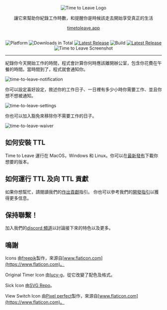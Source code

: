 <div align="center">
  <img src="../assets/timetoleave.png" alt="Time to Leave Logo">

  <p>讓它來幫助你紀錄工作時數，和提醒你是時候該走去開始享受真正的生活</p>

  [timetoleave.app](https://timetoleave.app/)

  <br/>

<img src="https://img.shields.io/badge/platforms-Windows%20%7C%20MacOS%20%7C%20Linux-green" alt="Platform">
<img src="https://img.shields.io/github/downloads/thamara/time-to-leave/total" alt="Downloads in Total">
<a href="https://github.com/thamara/time-to-leave/releases/latest"><img src="https://img.shields.io/github/v/release/thamara/time-to-leave" alt="Latest Release"></a>
<img src="https://img.shields.io/github/workflow/status/thamara/time-to-leave/Code%20Coverage" alt="Build">
<a href="http://makeapullrequest.com/"><img src="https://img.shields.io/badge/PRs-welcome-purple" alt="Latest Release"></a>

   <br/>

  <img src="https://user-images.githubusercontent.com/3754225/94519528-4e549900-0248-11eb-8872-b6fb2d47f43c.jpg" alt="Time to Leave Screenshot">

  <br/>

</div>

---

紀錄你今天開始工作的時間，程式會計算你何時應該離開辦公室，包含你花費在午餐的時間。當時間到了，程式就會通知你。

![time-to-leave-notification](https://user-images.githubusercontent.com/3754225/94519526-4dbc0280-0248-11eb-9738-ffae936cfa4a.jpg)

你可以設定喜好設定，敘述你的工作日子、一日裡有多少小時你需要工作、並且你想不想被通知。

![time-to-leave-settings](https://user-images.githubusercontent.com/3754225/94519531-4eed2f80-0248-11eb-9303-78f9abe69201.jpg)

你也可以加入豁免來移除你不需要工作的日子。

![time-to-leave-waiver](https://user-images.githubusercontent.com/3754225/94762058-4e79a380-03c4-11eb-8f28-1c480dbf8b5c.png)

## 如何安裝 TTL

Time to Leave 運行在 MacOS，Windows 和 Linux。你可以在[最新發布](https://github.com/thamara/time-to-leave/releases/latest)下載你想要的版本。

## 如何運行 TTL 及向 TTL 貢獻

如果你想幫忙，請閱讀我們的[作出貢獻](../CONTRIBUTING.md)指引。
你也可以參考我們的[開發指引](../DEVELOPMENT.md)以獲得更多信息。

## 保持聯繫！

加入我們的[discord 頻道](https://discord.gg/P3KkEF5)以討論接下來的特色以及更多。

## 鳴謝

Icons 由[freepik](https://www.flaticon.com/authors/freepik)製作，來源自[www.flaticon.com](https://www.flaticon.com)。

Original Timer Icon 由[lucy-g](https://icon-icons.com/icon/timer/121243)，從它改變了配色及格式。

Sick Icon 由[SVG Repo](https://www.svgrepo.com/svg/271898/sick)。

View Switch Icon 由[Pixel perfect](https://www.flaticon.com/authors/pixel-perfect)製作，來源自[www.flaticon.com](https://www.flaticon.com)。
